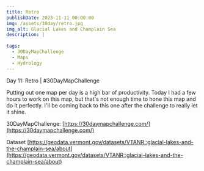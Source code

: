 ```yaml
---
title: Retro
publishDate: 2023-11-11 00:00:00
img: /assets/30day/retro.jpg
img_alt: Glacial Lakes and Champlain Sea
description: |
  
tags:
  - 30DayMapChallenge
  - Maps
  - Hydrology
---
```


Day 11: Retro | #30DayMapChallenge

Putting out one map per day is a high bar of productivity.  Today I had a few hours to work on this map, but that's not enough time to hone this map and do it perfectly.  I'll be coming back to this one after the challenge to really let it shine.

30DayMapChallenge:  [https://30daymapchallenge.com/](https://30daymapchallenge.com/)

Dataset [https://geodata.vermont.gov/datasets/VTANR::glacial-lakes-and-the-champlain-sea/about](https://geodata.vermont.gov/datasets/VTANR::glacial-lakes-and-the-champlain-sea/about)
